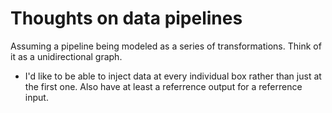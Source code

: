 # Thoughts on data pipelines

Assuming a pipeline being modeled as a series of transformations. Think of it as a unidirectional graph.

* I'd like to be able to inject data at every individual box rather than just at the first one. Also have at least a referrence output for a referrence input.
